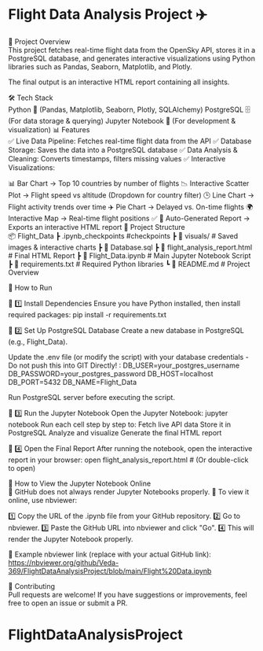 # Flight Data Analysis Project ✈️
📌 Project Overview <br>
This project fetches real-time flight data from the OpenSky API, stores it in a PostgreSQL database, and generates interactive visualizations using Python libraries such as Pandas, Seaborn, Matplotlib, and Plotly.

The final output is an interactive HTML report containing all insights.

🛠️ Tech Stack <br>
Python 🐍 (Pandas, Matplotlib, Seaborn, Plotly, SQLAlchemy)
PostgreSQL 🗄️ (For data storage & querying)
Jupyter Notebook 📓 (For development & visualization)
📊 Features <br>
✅ Live Data Pipeline: Fetches real-time flight data from the API
✅ Database Storage: Saves the data into a PostgreSQL database
✅ Data Analysis & Cleaning: Converts timestamps, filters missing values
✅ Interactive Visualizations:

📊 Bar Chart → Top 10 countries by number of flights
📉 Interactive Scatter Plot → Flight speed vs altitude (Dropdown for country filter)
🕒 Line Chart → Flight activity trends over time
✈️ Pie Chart → Delayed vs. On-time flights
🌍 Interactive Map → Real-time flight positions
✅ 📄 Auto-Generated Report → Exports an interactive HTML report
📂 Project Structure <br>
📦 Flight_Data
 ┣ .ipynb_checkpoints           #checkpoints
 ┣ 📂 visuals/                 # Saved images & interactive charts
 ┣ 📜 Database.sql
 ┣ 📜 flight_analysis_report.html  # Final HTML Report
 ┣ 📜 Flight_Data.ipynb    # Main Jupyter Notebook Script
 ┣ 📜 requirements.txt         # Required Python libraries
 ┗ 📜 README.md                # Project Overview

🚀 How to Run<br>

🔹 1️⃣ Install Dependencies
Ensure you have Python installed, then install required packages:
pip install -r requirements.txt

🔹 2️⃣ Set Up PostgreSQL Database
Create a new database in PostgreSQL (e.g., Flight_Data).

Update the .env file (or modify the script) with your database credentials - Do not push this into GIT Directly! :
DB_USER=your_postgres_username
DB_PASSWORD=your_postgres_password
DB_HOST=localhost
DB_PORT=5432
DB_NAME=Flight_Data

Run PostgreSQL server before executing the script.

🔹 3️⃣ Run the Jupyter Notebook
Open the Jupyter Notebook:
jupyter notebook
Run each cell step by step to:
Fetch live API data
Store it in PostgreSQL
Analyze and visualize
Generate the final HTML report

🔹 4️⃣ Open the Final Report
After running the notebook, open the interactive report in your browser:
open flight_analysis_report.html  # (Or double-click to open)

📂 How to View the Jupyter Notebook Online <br>
🔹 GitHub does not always render Jupyter Notebooks properly.
🔹 To view it online, use nbviewer:

1️⃣ Copy the URL of the .ipynb file from your GitHub repository.
2️⃣ Go to nbviewer.
3️⃣ Paste the GitHub URL into nbviewer and click "Go".
4️⃣ This will render the Jupyter Notebook properly.

🔹 Example nbviewer link (replace with your actual GitHub link):
https://nbviewer.org/github/Veda-369/FlightDataAnalysisProject/blob/main/Flight%20Data.ipynb

🤝 Contributing <br>
Pull requests are welcome! If you have suggestions or improvements, feel free to open an issue or submit a PR.
# FlightDataAnalysisProject
